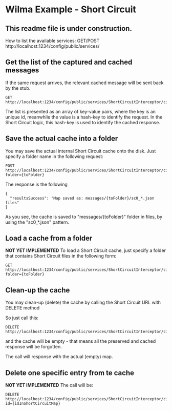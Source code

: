 Wilma Example - Short Circuit
=============================

This readme file is under construction.
---------------------------------------

How to list the available services:
GET/POST http://localhost:1234/config/public/services/

Get the list of the captured and cached messages
-----
If the same request arrives, 
the relevant cached message will be sent back by the stub.
```
GET http://localhost:1234/config/public/services/ShortCircuitInterceptor/circuits 
```

The list is presented as an array of key-value pairs, 
where the key is an unique id, meanwhile the value is a hash-key to identify the request.
In the Short Circuit logic, this hash-key is used to identify the cached response.

Save the actual cache into a folder
-----------------------------------
You may save the actual internal Short Circuit cache onto the disk. 
Just specify a folder name in the following request:

```
POST http://localhost:1234/config/public/services/ShortCircuitInterceptor/circuits?folder={toFolder}
```

The response is the following
```
{
  "resultsSuccess": "Map saved as: messages/{toFolder}/sc0_*.json files"
}
```
As you see, the cache is saved to "messages/{toFolder}" folder in files, by using the "sc0_*.json" pattern.

Load a cache from a folder
--------------------------
**NOT YET IMPLEMENTED**
To load a Short Circuit cache, just specify a folder that contains Short Circuit files in the following form:
```
GET http://localhost:1234/config/public/services/ShortCircuitInterceptor/circuits?folder={toFolder}
```

Clean-up the cache
------------------
You may clean-up (delete) the cache by calling the Short Circuit URL with DELETE method

So just call this:
```
DELETE http://localhost:1234/config/public/services/ShortCircuitInterceptor/circuits 
```
and the cache will be empty - that means all the preserved and cached response will be forgotten.

The call will response with the actual (empty) map.

Delete one specific entry from te cache
--------------------------
**NOT YET IMPLEMENTED**
The call will be:
```
DELETE http://localhost:1234/config/public/services/ShortCircuitInterceptor/circuits?id={idInShortCircuitMap} 
```
